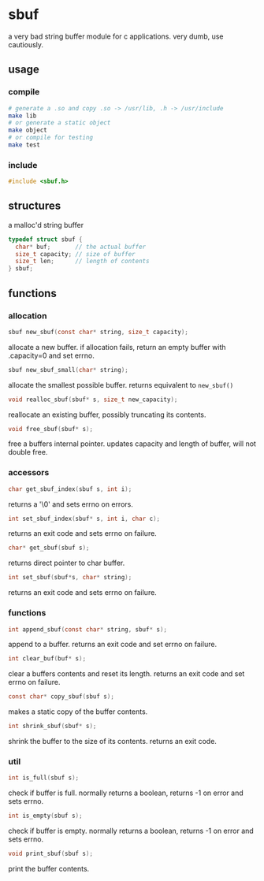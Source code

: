 # sbuf
a very bad string buffer module for c applications. very dumb, use cautiously.

## usage
### compile
```bash
# generate a .so and copy .so -> /usr/lib, .h -> /usr/include
make lib
# or generate a static object
make object
# or compile for testing
make test
```
### include
```c
#include <sbuf.h>
```

## structures

a malloc'd string buffer

```c
typedef struct sbuf {
  char* buf;       // the actual buffer
  size_t capacity; // size of buffer
  size_t len;      // length of contents
} sbuf;
```

## functions

### allocation

```c
sbuf new_sbuf(const char* string, size_t capacity);
```
allocate a new buffer. if allocation fails, return an empty buffer with .capacity=0 and set errno.

```c
sbuf new_sbuf_small(char* string);
```
allocate the smallest possible buffer. returns equivalent to `new_sbuf()`

```c
void realloc_sbuf(sbuf* s, size_t new_capacity);
```
reallocate an existing buffer, possibly truncating its contents.

```c
void free_sbuf(sbuf* s);
```
free a buffers internal pointer. updates capacity and length of buffer, will not double free.

### accessors

```c
char get_sbuf_index(sbuf s, int i);
```
returns a '\0' and sets errno on errors.

```c
int set_sbuf_index(sbuf* s, int i, char c);
```
returns an exit code and sets errno on failure.

```c
char* get_sbuf(sbuf s);
```
returns direct pointer to char buffer.

```c
int set_sbuf(sbuf*s, char* string);
```
returns an exit code and sets errno on failure.

### functions

```c
int append_sbuf(const char* string, sbuf* s);
```
append to a buffer. returns an exit code and set errno on failure.

```c
int clear_buf(buf* s);
```
clear a buffers contents and reset its length. returns an exit code and set errno on failure.

```c
const char* copy_sbuf(sbuf s);
```
makes a static copy of the buffer contents.

```c
int shrink_sbuf(sbuf* s);
```
shrink the buffer to the size of its contents. returns an exit code.

### util
```c
int is_full(sbuf s);
```
check if buffer is full. normally returns a boolean, returns -1 on error and sets errno.

```c
int is_empty(sbuf s);
```
check if buffer is empty. normally returns a boolean, returns -1 on error and sets errno.

```c
void print_sbuf(sbuf s);
```
print the buffer contents.

